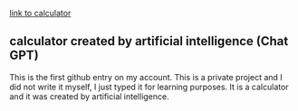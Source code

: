 <a href="link to calculator">link to calculator</a>
<h2>calculator created by artificial intelligence (Chat GPT)</h2>
<p>This is the first github entry on my account. This is a private project and I did not write it myself, I just typed it for learning purposes. It is a calculator and it was created by artificial intelligence.</p>
